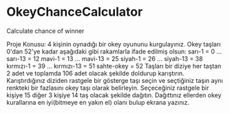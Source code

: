 # OkeyChanceCalculator
Calculate chance of winner 

Proje Konusu:
4 kişinin oynadığı bir okey oyununu kurgulayınız. Okey taşları 0'dan 52'ye kadar aşağıdaki gibi rakamlarla ifade edilmiş olsun:
sarı-1 = 0 ... sarı-13 = 12 mavi-1 = 13 ... mavi-13 = 25 siyah-1 = 26 ... siyah-13 = 38 kırmızı-1 = 39 ... kırmızı-13 = 51 sahte-okey = 52
Taşları bir diziye her taştan 2 adet ve toplamda 106 adet olacak şekilde doldurup karıştırın. Karıştırdığınız diziden rastgele bir gösterge taşı seçin ve seçtiğiniz taşın aynı renkteki bir fazlasını okey taşı olarak belirleyin. Seçeceğiniz rastgele bir kişiye 15 diğer 3 kişiye 14 taş olacak şekilde dağıtın. Dağıttınız ellerden okey kurallarına en iyi(bitmeye en yakın el) olanı bulup ekrana yazınız.
